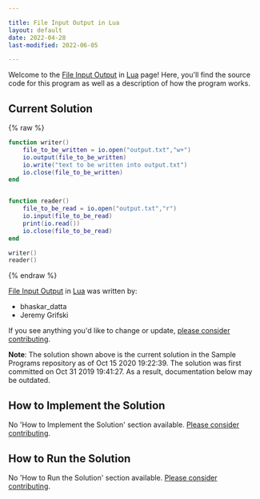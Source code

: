 ```yaml
---

title: File Input Output in Lua
layout: default
date: 2022-04-28
last-modified: 2022-06-05

---
```


Welcome to the [File Input Output](https://sampleprograms.io/projects/file-input-output) in [Lua](https://sampleprograms.io/languages/lua) page! Here, you'll find the source code for this program as well as a description of how the program works.

## Current Solution

{% raw %}

```lua
function writer()
	file_to_be_written = io.open("output.txt","w+")
	io.output(file_to_be_written)
	io.write("text to be written into output.txt")
	io.close(file_to_be_written)
end


function reader()
	file_to_be_read = io.open("output.txt","r")
	io.input(file_to_be_read)
	print(io.read())
	io.close(file_to_be_read)
end

writer()
reader()
```

{% endraw %}

[File Input Output](https://sampleprograms.io/projects/file-input-output) in [Lua](https://sampleprograms.io/languages/lua) was written by:

- bhaskar_datta
- Jeremy Grifski

If you see anything you'd like to change or update, [please consider contributing](https://github.com/TheRenegadeCoder/sample-programs).

**Note**: The solution shown above is the current solution in the Sample Programs repository as of Oct 15 2020 19:22:39. The solution was first committed on Oct 31 2019 19:41:27. As a result, documentation below may be outdated.

## How to Implement the Solution

No 'How to Implement the Solution' section available. [Please consider contributing](https://github.com/TheRenegadeCoder/sample-programs-website).

## How to Run the Solution

No 'How to Run the Solution' section available. [Please consider contributing](https://github.com/TheRenegadeCoder/sample-programs-website).